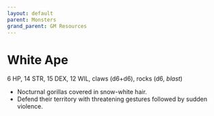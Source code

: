 ```yaml
---
layout: default
parent: Monsters
grand_parent: GM Resources
---
```


# White Ape

6 HP, 14 STR, 15 DEX, 12 WIL, claws (d6+d6), rocks (d6, _blast_)

- Nocturnal gorillas covered in snow-white hair.
- Defend their territory with threatening gestures followed by sudden violence.
